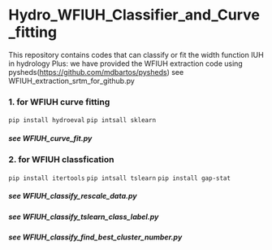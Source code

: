 # Hydro_WFIUH_Classifier_and_Curve_fitting
This repository contains codes that can classify or fit the width function IUH in hydrology
Plus: we have provided the WFIUH extraction code using pysheds(https://github.com/mdbartos/pysheds)
see WFIUH_extraction_srtm_for_github.py
### 1. for WFIUH curve fitting
`pip install hydroeval`
`pip intsall sklearn`
##### see WFIUH_curve_fit.py
### 2. for WFIUH classfication
`pip install itertools`
`pip intsall tslearn`
`pip install gap-stat`
##### see WFIUH_classify_rescale_data.py
##### see WFIUH_classify_tslearn_class_label.py
##### see WFIUH_classify_find_best_cluster_number.py
